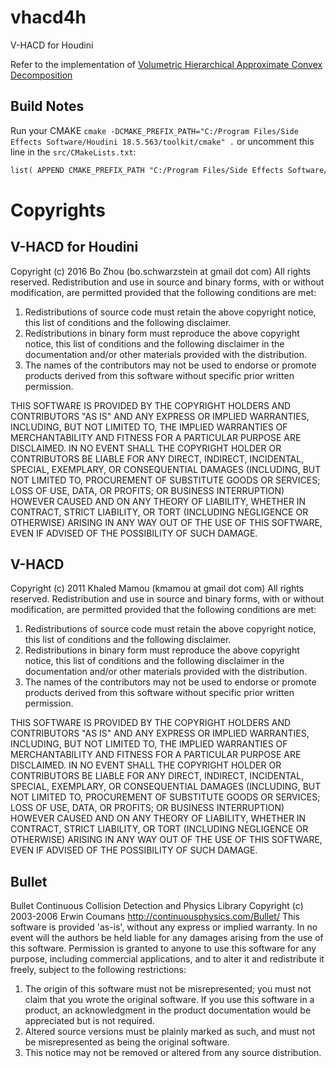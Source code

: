 # vhacd4h
V-HACD for Houdini

Refer to the implementation of [Volumetric Hierarchical Approximate Convex Decomposition](https://code.google.com/p/v-hacd)

## Build Notes

Run your CMAKE `cmake -DCMAKE_PREFIX_PATH="C:/Program Files/Side Effects Software/Houdini 18.5.563/toolkit/cmake" .` or uncomment this line in the `src/CMakeLists.txt`:

```CMakeLists.txt
list( APPEND CMAKE_PREFIX_PATH "C:/Program Files/Side Effects Software/Houdini 18.5.563/toolkit/cmake" )
```

# Copyrights

## V-HACD for Houdini
Copyright (c) 2016 Bo Zhou (bo.schwarzstein at gmail dot com)
All rights reserved.
Redistribution and use in source and binary forms, with or without modification, are permitted provided that the following conditions are met:
1. Redistributions of source code must retain the above copyright notice, this list of conditions and the following disclaimer.
2. Redistributions in binary form must reproduce the above copyright notice, this list of conditions and the following disclaimer in the documentation and/or other materials provided with the distribution.
3. The names of the contributors may not be used to endorse or promote products derived from this software without specific prior written permission.

THIS SOFTWARE IS PROVIDED BY THE COPYRIGHT HOLDERS AND CONTRIBUTORS "AS IS" AND ANY EXPRESS OR IMPLIED WARRANTIES, INCLUDING, BUT NOT LIMITED TO, THE IMPLIED WARRANTIES OF MERCHANTABILITY AND FITNESS FOR A PARTICULAR PURPOSE ARE DISCLAIMED. IN NO EVENT SHALL THE COPYRIGHT HOLDER OR CONTRIBUTORS BE LIABLE FOR ANY DIRECT, INDIRECT, INCIDENTAL, SPECIAL, EXEMPLARY, OR CONSEQUENTIAL DAMAGES (INCLUDING, BUT NOT LIMITED TO, PROCUREMENT OF SUBSTITUTE GOODS OR SERVICES; LOSS OF USE, DATA, OR PROFITS; OR BUSINESS INTERRUPTION) HOWEVER CAUSED AND ON ANY THEORY OF LIABILITY, WHETHER IN CONTRACT, STRICT LIABILITY, OR TORT (INCLUDING NEGLIGENCE OR OTHERWISE) ARISING IN ANY WAY OUT OF THE USE OF THIS SOFTWARE, EVEN IF ADVISED OF THE POSSIBILITY OF SUCH DAMAGE.

## V-HACD

Copyright (c) 2011 Khaled Mamou (kmamou at gmail dot com)
All rights reserved.
Redistribution and use in source and binary forms, with or without modification, are permitted provided that the following conditions are met:
1. Redistributions of source code must retain the above copyright notice, this list of conditions and the following disclaimer.
2. Redistributions in binary form must reproduce the above copyright notice, this list of conditions and the following disclaimer in the documentation and/or other materials provided with the distribution.
3. The names of the contributors may not be used to endorse or promote products derived from this software without specific prior written permission.

THIS SOFTWARE IS PROVIDED BY THE COPYRIGHT HOLDERS AND CONTRIBUTORS "AS IS" AND ANY EXPRESS OR IMPLIED WARRANTIES, INCLUDING, BUT NOT LIMITED TO, THE IMPLIED WARRANTIES OF MERCHANTABILITY AND FITNESS FOR A PARTICULAR PURPOSE ARE DISCLAIMED. IN NO EVENT SHALL THE COPYRIGHT HOLDER OR CONTRIBUTORS BE LIABLE FOR ANY DIRECT, INDIRECT, INCIDENTAL, SPECIAL, EXEMPLARY, OR CONSEQUENTIAL DAMAGES (INCLUDING, BUT NOT LIMITED TO, PROCUREMENT OF SUBSTITUTE GOODS OR SERVICES; LOSS OF USE, DATA, OR PROFITS; OR BUSINESS INTERRUPTION) HOWEVER CAUSED AND ON ANY THEORY OF LIABILITY, WHETHER IN CONTRACT, STRICT LIABILITY, OR TORT (INCLUDING NEGLIGENCE OR OTHERWISE) ARISING IN ANY WAY OUT OF THE USE OF THIS SOFTWARE, EVEN IF ADVISED OF THE POSSIBILITY OF SUCH DAMAGE.

## Bullet

Bullet Continuous Collision Detection and Physics Library
Copyright (c) 2003-2006 Erwin Coumans  http://continuousphysics.com/Bullet/
This software is provided 'as-is', without any express or implied warranty.
In no event will the authors be held liable for any damages arising from the use of this software.
Permission is granted to anyone to use this software for any purpose,
including commercial applications, and to alter it and redistribute it freely,
subject to the following restrictions:
1. The origin of this software must not be misrepresented; you must not claim that you wrote the original software. If you use this software in a product, an acknowledgment in the product documentation would be appreciated but is not required.
2. Altered source versions must be plainly marked as such, and must not be misrepresented as being the original software.
3. This notice may not be removed or altered from any source distribution.
